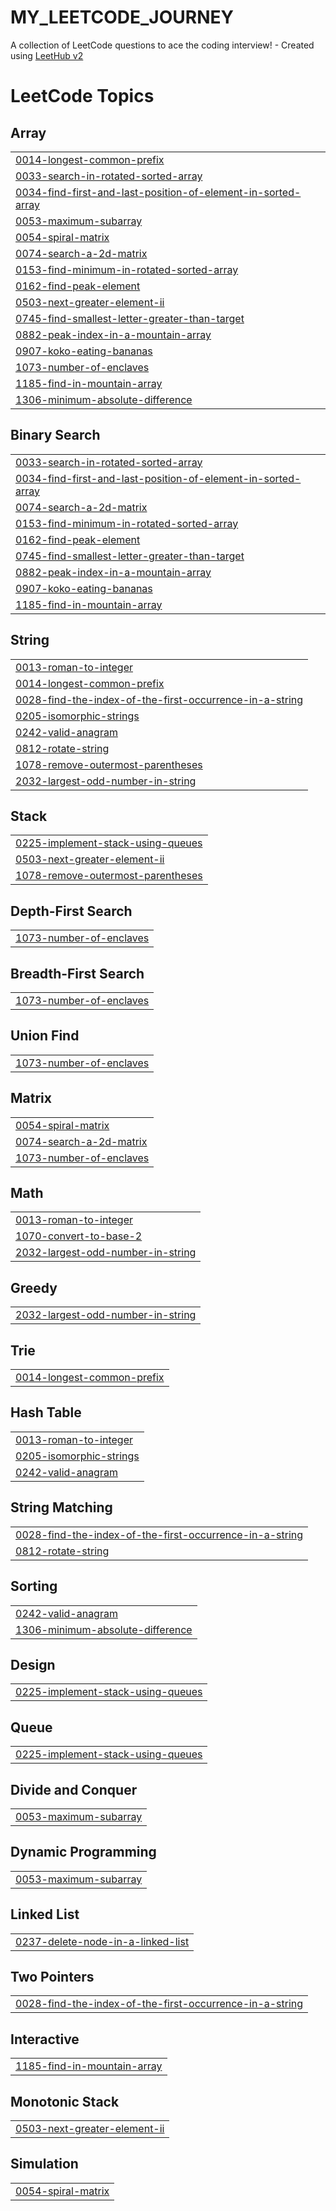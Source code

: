 # MY_LEETCODE_JOURNEY
A collection of LeetCode questions to ace the coding interview! - Created using [LeetHub v2](https://github.com/arunbhardwaj/LeetHub-2.0)

<!---LeetCode Topics Start-->
# LeetCode Topics
## Array
|  |
| ------- |
| [0014-longest-common-prefix](https://github.com/abanushkaa/MY_LEETCODE_JOURNEY/tree/master/0014-longest-common-prefix) |
| [0033-search-in-rotated-sorted-array](https://github.com/abanushkaa/MY_LEETCODE_JOURNEY/tree/master/0033-search-in-rotated-sorted-array) |
| [0034-find-first-and-last-position-of-element-in-sorted-array](https://github.com/abanushkaa/MY_LEETCODE_JOURNEY/tree/master/0034-find-first-and-last-position-of-element-in-sorted-array) |
| [0053-maximum-subarray](https://github.com/abanushkaa/MY_LEETCODE_JOURNEY/tree/master/0053-maximum-subarray) |
| [0054-spiral-matrix](https://github.com/abanushkaa/MY_LEETCODE_JOURNEY/tree/master/0054-spiral-matrix) |
| [0074-search-a-2d-matrix](https://github.com/abanushkaa/MY_LEETCODE_JOURNEY/tree/master/0074-search-a-2d-matrix) |
| [0153-find-minimum-in-rotated-sorted-array](https://github.com/abanushkaa/MY_LEETCODE_JOURNEY/tree/master/0153-find-minimum-in-rotated-sorted-array) |
| [0162-find-peak-element](https://github.com/abanushkaa/MY_LEETCODE_JOURNEY/tree/master/0162-find-peak-element) |
| [0503-next-greater-element-ii](https://github.com/abanushkaa/MY_LEETCODE_JOURNEY/tree/master/0503-next-greater-element-ii) |
| [0745-find-smallest-letter-greater-than-target](https://github.com/abanushkaa/MY_LEETCODE_JOURNEY/tree/master/0745-find-smallest-letter-greater-than-target) |
| [0882-peak-index-in-a-mountain-array](https://github.com/abanushkaa/MY_LEETCODE_JOURNEY/tree/master/0882-peak-index-in-a-mountain-array) |
| [0907-koko-eating-bananas](https://github.com/abanushkaa/MY_LEETCODE_JOURNEY/tree/master/0907-koko-eating-bananas) |
| [1073-number-of-enclaves](https://github.com/abanushkaa/MY_LEETCODE_JOURNEY/tree/master/1073-number-of-enclaves) |
| [1185-find-in-mountain-array](https://github.com/abanushkaa/MY_LEETCODE_JOURNEY/tree/master/1185-find-in-mountain-array) |
| [1306-minimum-absolute-difference](https://github.com/abanushkaa/MY_LEETCODE_JOURNEY/tree/master/1306-minimum-absolute-difference) |
## Binary Search
|  |
| ------- |
| [0033-search-in-rotated-sorted-array](https://github.com/abanushkaa/MY_LEETCODE_JOURNEY/tree/master/0033-search-in-rotated-sorted-array) |
| [0034-find-first-and-last-position-of-element-in-sorted-array](https://github.com/abanushkaa/MY_LEETCODE_JOURNEY/tree/master/0034-find-first-and-last-position-of-element-in-sorted-array) |
| [0074-search-a-2d-matrix](https://github.com/abanushkaa/MY_LEETCODE_JOURNEY/tree/master/0074-search-a-2d-matrix) |
| [0153-find-minimum-in-rotated-sorted-array](https://github.com/abanushkaa/MY_LEETCODE_JOURNEY/tree/master/0153-find-minimum-in-rotated-sorted-array) |
| [0162-find-peak-element](https://github.com/abanushkaa/MY_LEETCODE_JOURNEY/tree/master/0162-find-peak-element) |
| [0745-find-smallest-letter-greater-than-target](https://github.com/abanushkaa/MY_LEETCODE_JOURNEY/tree/master/0745-find-smallest-letter-greater-than-target) |
| [0882-peak-index-in-a-mountain-array](https://github.com/abanushkaa/MY_LEETCODE_JOURNEY/tree/master/0882-peak-index-in-a-mountain-array) |
| [0907-koko-eating-bananas](https://github.com/abanushkaa/MY_LEETCODE_JOURNEY/tree/master/0907-koko-eating-bananas) |
| [1185-find-in-mountain-array](https://github.com/abanushkaa/MY_LEETCODE_JOURNEY/tree/master/1185-find-in-mountain-array) |
## String
|  |
| ------- |
| [0013-roman-to-integer](https://github.com/abanushkaa/MY_LEETCODE_JOURNEY/tree/master/0013-roman-to-integer) |
| [0014-longest-common-prefix](https://github.com/abanushkaa/MY_LEETCODE_JOURNEY/tree/master/0014-longest-common-prefix) |
| [0028-find-the-index-of-the-first-occurrence-in-a-string](https://github.com/abanushkaa/MY_LEETCODE_JOURNEY/tree/master/0028-find-the-index-of-the-first-occurrence-in-a-string) |
| [0205-isomorphic-strings](https://github.com/abanushkaa/MY_LEETCODE_JOURNEY/tree/master/0205-isomorphic-strings) |
| [0242-valid-anagram](https://github.com/abanushkaa/MY_LEETCODE_JOURNEY/tree/master/0242-valid-anagram) |
| [0812-rotate-string](https://github.com/abanushkaa/MY_LEETCODE_JOURNEY/tree/master/0812-rotate-string) |
| [1078-remove-outermost-parentheses](https://github.com/abanushkaa/MY_LEETCODE_JOURNEY/tree/master/1078-remove-outermost-parentheses) |
| [2032-largest-odd-number-in-string](https://github.com/abanushkaa/MY_LEETCODE_JOURNEY/tree/master/2032-largest-odd-number-in-string) |
## Stack
|  |
| ------- |
| [0225-implement-stack-using-queues](https://github.com/abanushkaa/MY_LEETCODE_JOURNEY/tree/master/0225-implement-stack-using-queues) |
| [0503-next-greater-element-ii](https://github.com/abanushkaa/MY_LEETCODE_JOURNEY/tree/master/0503-next-greater-element-ii) |
| [1078-remove-outermost-parentheses](https://github.com/abanushkaa/MY_LEETCODE_JOURNEY/tree/master/1078-remove-outermost-parentheses) |
## Depth-First Search
|  |
| ------- |
| [1073-number-of-enclaves](https://github.com/abanushkaa/MY_LEETCODE_JOURNEY/tree/master/1073-number-of-enclaves) |
## Breadth-First Search
|  |
| ------- |
| [1073-number-of-enclaves](https://github.com/abanushkaa/MY_LEETCODE_JOURNEY/tree/master/1073-number-of-enclaves) |
## Union Find
|  |
| ------- |
| [1073-number-of-enclaves](https://github.com/abanushkaa/MY_LEETCODE_JOURNEY/tree/master/1073-number-of-enclaves) |
## Matrix
|  |
| ------- |
| [0054-spiral-matrix](https://github.com/abanushkaa/MY_LEETCODE_JOURNEY/tree/master/0054-spiral-matrix) |
| [0074-search-a-2d-matrix](https://github.com/abanushkaa/MY_LEETCODE_JOURNEY/tree/master/0074-search-a-2d-matrix) |
| [1073-number-of-enclaves](https://github.com/abanushkaa/MY_LEETCODE_JOURNEY/tree/master/1073-number-of-enclaves) |
## Math
|  |
| ------- |
| [0013-roman-to-integer](https://github.com/abanushkaa/MY_LEETCODE_JOURNEY/tree/master/0013-roman-to-integer) |
| [1070-convert-to-base-2](https://github.com/abanushkaa/MY_LEETCODE_JOURNEY/tree/master/1070-convert-to-base-2) |
| [2032-largest-odd-number-in-string](https://github.com/abanushkaa/MY_LEETCODE_JOURNEY/tree/master/2032-largest-odd-number-in-string) |
## Greedy
|  |
| ------- |
| [2032-largest-odd-number-in-string](https://github.com/abanushkaa/MY_LEETCODE_JOURNEY/tree/master/2032-largest-odd-number-in-string) |
## Trie
|  |
| ------- |
| [0014-longest-common-prefix](https://github.com/abanushkaa/MY_LEETCODE_JOURNEY/tree/master/0014-longest-common-prefix) |
## Hash Table
|  |
| ------- |
| [0013-roman-to-integer](https://github.com/abanushkaa/MY_LEETCODE_JOURNEY/tree/master/0013-roman-to-integer) |
| [0205-isomorphic-strings](https://github.com/abanushkaa/MY_LEETCODE_JOURNEY/tree/master/0205-isomorphic-strings) |
| [0242-valid-anagram](https://github.com/abanushkaa/MY_LEETCODE_JOURNEY/tree/master/0242-valid-anagram) |
## String Matching
|  |
| ------- |
| [0028-find-the-index-of-the-first-occurrence-in-a-string](https://github.com/abanushkaa/MY_LEETCODE_JOURNEY/tree/master/0028-find-the-index-of-the-first-occurrence-in-a-string) |
| [0812-rotate-string](https://github.com/abanushkaa/MY_LEETCODE_JOURNEY/tree/master/0812-rotate-string) |
## Sorting
|  |
| ------- |
| [0242-valid-anagram](https://github.com/abanushkaa/MY_LEETCODE_JOURNEY/tree/master/0242-valid-anagram) |
| [1306-minimum-absolute-difference](https://github.com/abanushkaa/MY_LEETCODE_JOURNEY/tree/master/1306-minimum-absolute-difference) |
## Design
|  |
| ------- |
| [0225-implement-stack-using-queues](https://github.com/abanushkaa/MY_LEETCODE_JOURNEY/tree/master/0225-implement-stack-using-queues) |
## Queue
|  |
| ------- |
| [0225-implement-stack-using-queues](https://github.com/abanushkaa/MY_LEETCODE_JOURNEY/tree/master/0225-implement-stack-using-queues) |
## Divide and Conquer
|  |
| ------- |
| [0053-maximum-subarray](https://github.com/abanushkaa/MY_LEETCODE_JOURNEY/tree/master/0053-maximum-subarray) |
## Dynamic Programming
|  |
| ------- |
| [0053-maximum-subarray](https://github.com/abanushkaa/MY_LEETCODE_JOURNEY/tree/master/0053-maximum-subarray) |
## Linked List
|  |
| ------- |
| [0237-delete-node-in-a-linked-list](https://github.com/abanushkaa/MY_LEETCODE_JOURNEY/tree/master/0237-delete-node-in-a-linked-list) |
## Two Pointers
|  |
| ------- |
| [0028-find-the-index-of-the-first-occurrence-in-a-string](https://github.com/abanushkaa/MY_LEETCODE_JOURNEY/tree/master/0028-find-the-index-of-the-first-occurrence-in-a-string) |
## Interactive
|  |
| ------- |
| [1185-find-in-mountain-array](https://github.com/abanushkaa/MY_LEETCODE_JOURNEY/tree/master/1185-find-in-mountain-array) |
## Monotonic Stack
|  |
| ------- |
| [0503-next-greater-element-ii](https://github.com/abanushkaa/MY_LEETCODE_JOURNEY/tree/master/0503-next-greater-element-ii) |
## Simulation
|  |
| ------- |
| [0054-spiral-matrix](https://github.com/abanushkaa/MY_LEETCODE_JOURNEY/tree/master/0054-spiral-matrix) |
<!---LeetCode Topics End-->